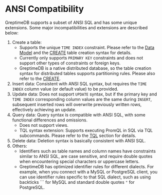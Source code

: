 # ANSI Compatibility

GreptimeDB supports a subset of ANSI SQL and has some unique extensions. Some major incompatibilities and extensions are described below:

1. Create a table:
   * Supports the unique `TIME INDEX` constraint. Please refer to the [Data Model](/user-guide/concepts/data-model) and the [CREATE](./create.md) table creation syntax for details.
   * Currently only supports `PRIMARY KEY` constraints and does not support other types of constraints or foreign keys.
   * GreptimeDB is a native distributed database, so the table creation syntax for distributed tables supports partitioning rules. Please also refer to the [CREATE](./create.md).
2. Insert data: Consistent with ANSI SQL syntax, but requires the `TIME INDEX` column value (or default value) to be provided.
3. Update data: Does not support `UPDATE` syntax, but if the primary key and `TIME INDEX` corresponding column values are the same during `INSERT`, subsequent inserted rows will overwrite previously written rows, effectively achieving an update.
4. Query data: Query syntax is compatible with ANSI SQL, with some functional differences and omissions.
   * Does not support views.
   * TQL syntax extension: Supports executing PromQL in SQL via TQL subcommands. Please refer to the [TQL](./tql.md) section for details.
5. Delete data: Deletion syntax is basically consistent with ANSI SQL.
6. Others:
   * Identifiers such as table names and column names have constraints similar to ANSI SQL, are case sensitive, and require double quotes when encountering special characters or uppercase letters.
   * GreptimeDB has optimized identifier rules for different dialects. For example, when you connect with a MySQL or PostgreSQL client, you can use identifier rules specific to that SQL dialect, such as using backticks ``` for MySQL and standard double quotes `"` for PostgreSQL.
